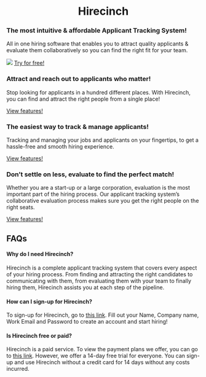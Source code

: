 <h1 align="center">Hirecinch</h1>
<h3>The most intuitive & affordable Applicant Tracking System!</h3>
<p>All in one hiring software that enables you to attract quality applicants & evaluate them collaboratively so you can find the right fit for your team.</p>
<img src="https://uploads-ssl.webflow.com/61b33c9874bfaa2230d313aa/632066bad4027474e41acf27_Resume%20Updated.png"/>
<a href="https://auth.hirecinch.com/signup">Try for free!</a>


<h3>Attract and reach out to applicants who matter!</h3>
<p>Stop looking for applicants in a hundred different places. With Hirecinch, you can find and attract the right people from a single place!</p>
<a href="https://www.hirecinch.com/source">View features!</a>

<h3>The easiest way to track & manage applicants!</h3>
<p>Tracking and managing your jobs and applicants on your fingertips, to get a hassle-free and smooth hiring experience.</p>
<a href="https://www.hirecinch.com/track">View features!</a>

<h3>Don’t settle on less, evaluate to find the perfect match!</h3>
<p>Whether you are a start-up or a large corporation, evaluation is the most important part of the hiring process. Our applicant tracking system’s collaborative evaluation process makes sure you get the right people on the right seats.</p>
<a href="https://www.hirecinch.com/evaluate">View features!</a>

<h2>
  FAQs
</h2>

<h4>Why do I need Hirecinch?</h4>
<p>Hirecinch is a complete applicant tracking system that covers every aspect of your hiring process. From finding and attracting the right candidates to communicating with them, from evaluating them with your team to finally hiring them, Hirecinch assists you at each step of the pipeline.</p>
<h4>How can I sign-up for Hirecinch?</h4>
<p>To sign-up for Hirecinch, go to <a href="https://auth.hirecinch.com/signup">this link</a>. Fill out your Name, Company name, Work Email and Password to create an account and start hiring!</p>
<h4>Is Hirecinch free or paid?</h4>
<p>Hirecinch is a paid service. To view the payment plans we offer, you can go to <a href="https://auth.hirecinch.com/pricing">this link</a>. However, we offer a 14-day free trial for everyone. You can sign-up and use Hirecinch without a credit card for 14 days without any costs incurred.</p>

